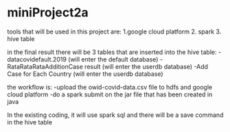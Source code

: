 # miniProject2a

tools that will be used in this project are:
1.google cloud platform
2. spark
3. hive table


in the final result there will be 3 tables that are inserted into the hive table:
-datacovidefault.2019 (will enter the default database)
-RataRataRataAdditionCase result (will enter the userdb database)
-Add Case for Each Country (will enter the userdb database)

the workflow is:
-upload the owid-covid-data.csv file to hdfs and google cloud platform
-do a spark submit on the jar file that has been created in java

In the existing coding, it will use spark sql and there will be a save command in the hive table
